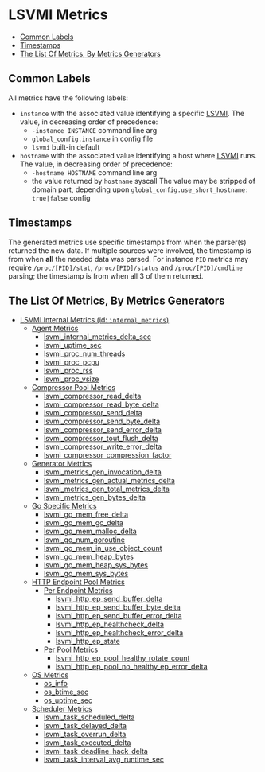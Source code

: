 # LSVMI Metrics

<!-- TOC tocDepth:2..6 chapterDepth:2..6 -->

- [Common Labels](#common-labels)
- [Timestamps](#timestamps)
- [The List Of Metrics, By Metrics Generators](#the-list-of-metrics-by-metrics-generators)

<!-- /TOC -->

## Common Labels

All metrics have the following labels:

- `instance` with the associated value identifying a specific [LSVMI](../README.md). The value, in decreasing order of precedence:
  - `-instance INSTANCE` command line arg
  - `global_config.instance` in config file
  - `lsvmi` built-in default
- `hostname` with the associated value identifying a host where [LSVMI](../README.md) runs. The value, in decreasing order of precedence:
  - `-hostname HOSTNAME` command line arg
  - the value returned by `hostname` syscall
  The value may be stripped of domain part, depending upon `global_config.use_short_hostname: true|false` config

## Timestamps

The generated metrics use specific timestamps from when the parser(s) returned the new data. If multiple sources were involved, the timestamp is from when **all** the needed data was parsed. For instance `PID` metrics may require `/proc/[PID]/stat`, `/proc/[PID]/status` and `/proc/[PID]/cmdline` parsing; the timestamp is from when all 3 of them returned.

## The List Of Metrics, By Metrics Generators
<!-- internal_metrics.md -->
- [LSVMI Internal Metrics (id: `internal_metrics`)](internal_metrics.md#lsvmi-internal-metrics-id-internal_metrics)
  - [Agent Metrics](internal_metrics.md#agent-metrics)
    - [lsvmi_internal_metrics_delta_sec](internal_metrics.md#lsvmi_internal_metrics_delta_sec)
    - [lsvmi_uptime_sec](internal_metrics.md#lsvmi_uptime_sec)
    - [lsvmi_proc_num_threads](internal_metrics.md#lsvmi_proc_num_threads)
    - [lsvmi_proc_pcpu](internal_metrics.md#lsvmi_proc_pcpu)
    - [lsvmi_proc_rss](internal_metrics.md#lsvmi_proc_rss)
    - [lsvmi_proc_vsize](internal_metrics.md#lsvmi_proc_vsize)
  - [Compressor Pool Metrics](internal_metrics.md#compressor-pool-metrics)
    - [lsvmi_compressor_read_delta](internal_metrics.md#lsvmi_compressor_read_delta)
    - [lsvmi_compressor_read_byte_delta](internal_metrics.md#lsvmi_compressor_read_byte_delta)
    - [lsvmi_compressor_send_delta](internal_metrics.md#lsvmi_compressor_send_delta)
    - [lsvmi_compressor_send_byte_delta](internal_metrics.md#lsvmi_compressor_send_byte_delta)
    - [lsvmi_compressor_send_error_delta](internal_metrics.md#lsvmi_compressor_send_error_delta)
    - [lsvmi_compressor_tout_flush_delta](internal_metrics.md#lsvmi_compressor_tout_flush_delta)
    - [lsvmi_compressor_write_error_delta](internal_metrics.md#lsvmi_compressor_write_error_delta)
    - [lsvmi_compressor_compression_factor](internal_metrics.md#lsvmi_compressor_compression_factor)
  - [Generator Metrics](internal_metrics.md#generator-metrics)
    - [lsvmi_metrics_gen_invocation_delta](internal_metrics.md#lsvmi_metrics_gen_invocation_delta)
    - [lsvmi_metrics_gen_actual_metrics_delta](internal_metrics.md#lsvmi_metrics_gen_actual_metrics_delta)
    - [lsvmi_metrics_gen_total_metrics_delta](internal_metrics.md#lsvmi_metrics_gen_total_metrics_delta)
    - [lsvmi_metrics_gen_bytes_delta](internal_metrics.md#lsvmi_metrics_gen_bytes_delta)
  - [Go Specific Metrics](internal_metrics.md#go-specific-metrics)
    - [lsvmi_go_mem_free_delta](internal_metrics.md#lsvmi_go_mem_free_delta)
    - [lsvmi_go_mem_gc_delta](internal_metrics.md#lsvmi_go_mem_gc_delta)
    - [lsvmi_go_mem_malloc_delta](internal_metrics.md#lsvmi_go_mem_malloc_delta)
    - [lsvmi_go_num_goroutine](internal_metrics.md#lsvmi_go_num_goroutine)
    - [lsvmi_go_mem_in_use_object_count](internal_metrics.md#lsvmi_go_mem_in_use_object_count)
    - [lsvmi_go_mem_heap_bytes](internal_metrics.md#lsvmi_go_mem_heap_bytes)
    - [lsvmi_go_mem_heap_sys_bytes](internal_metrics.md#lsvmi_go_mem_heap_sys_bytes)
    - [lsvmi_go_mem_sys_bytes](internal_metrics.md#lsvmi_go_mem_sys_bytes)
  - [HTTP Endpoint Pool Metrics](internal_metrics.md#http-endpoint-pool-metrics)
    - [Per Endpoint Metrics](internal_metrics.md#per-endpoint-metrics)
      - [lsvmi_http_ep_send_buffer_delta](internal_metrics.md#lsvmi_http_ep_send_buffer_delta)
      - [lsvmi_http_ep_send_buffer_byte_delta](internal_metrics.md#lsvmi_http_ep_send_buffer_byte_delta)
      - [lsvmi_http_ep_send_buffer_error_delta](internal_metrics.md#lsvmi_http_ep_send_buffer_error_delta)
      - [lsvmi_http_ep_healthcheck_delta](internal_metrics.md#lsvmi_http_ep_healthcheck_delta)
      - [lsvmi_http_ep_healthcheck_error_delta](internal_metrics.md#lsvmi_http_ep_healthcheck_error_delta)
      - [lsvmi_http_ep_state](internal_metrics.md#lsvmi_http_ep_state)
    - [Per Pool Metrics](internal_metrics.md#per-pool-metrics)
      - [lsvmi_http_ep_pool_healthy_rotate_count](internal_metrics.md#lsvmi_http_ep_pool_healthy_rotate_count)
      - [lsvmi_http_ep_pool_no_healthy_ep_error_delta](internal_metrics.md#lsvmi_http_ep_pool_no_healthy_ep_error_delta)
  - [OS Metrics](internal_metrics.md#os-metrics)
    - [os_info](internal_metrics.md#os_info)
    - [os_btime_sec](internal_metrics.md#os_btime_sec)
    - [os_uptime_sec](internal_metrics.md#os_uptime_sec)
  - [Scheduler Metrics](internal_metrics.md#scheduler-metrics)
    - [lsvmi_task_scheduled_delta](internal_metrics.md#lsvmi_task_scheduled_delta)
    - [lsvmi_task_delayed_delta](internal_metrics.md#lsvmi_task_delayed_delta)
    - [lsvmi_task_overrun_delta](internal_metrics.md#lsvmi_task_overrun_delta)
    - [lsvmi_task_executed_delta](internal_metrics.md#lsvmi_task_executed_delta)
    - [lsvmi_task_deadline_hack_delta](internal_metrics.md#lsvmi_task_deadline_hack_delta)
    - [lsvmi_task_interval_avg_runtime_sec](internal_metrics.md#lsvmi_task_interval_avg_runtime_sec)
